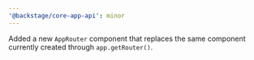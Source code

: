 ```yaml
---
'@backstage/core-app-api': minor
---
```


Added a new `AppRouter` component that replaces the same component currently created through `app.getRouter()`.
